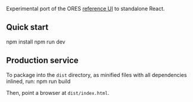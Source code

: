 Experimental port of the ORES [reference UI](https://ores.wikimedia.org/ui/) to standalone React.

## Quick start

  npm install
  npm run dev

## Production service

To package into the `dist` directory, as minified files with all dependencies inlined, run:
  npm run build

Then, point a browser at `dist/index.html`.
